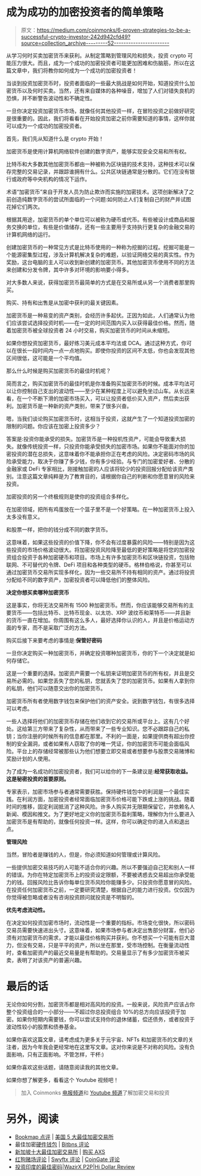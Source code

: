 # 成为成功的加密投资者的简单策略

> 原文：<https://medium.com/coinmonks/6-proven-strategies-to-be-a-successful-crypto-investor-242d942cfd49?source=collection_archive---------52----------------------->

从学习何时买卖加密货币来获利。从制定策略到管理风险和损失，投资 crypto 可能压力很大。而且，成为一个成功的加密投资者可能更加困难和伤脑筋，所以在这篇文章中，我们将教你如何成为一个成功的加密投资者！

当谈到投资加密货币时，投资者面临的一些最大挑战是如何开始，知道投资什么加密货币以及何时买卖。当然，还有来自媒体的各种噪音，增加了人们对错失良机的恐惧，并不断警告波动性和不确定性。

一旦你决定投资加密货币市场，就像任何其他投资一样，在冒险投资之前做好研究是很重要的。因此，我们将看看在开始投资加密之前你需要知道的事情，这样你就可以成为一个成功的加密投资者。

首先，我们先从知道什么是 crypto 开始！

加密货币是使用计算机网络软件创建的数字资产，能够实现安全交易和所有权。

比特币和大多数其他加密货币都由一种被称为区块链的技术支持，这种技术可以保存完整的交易记录，并跟踪谁拥有什么。公共区块链通常是分散的。它们在没有银行或政府等中央机构的情况下运作。

术语“加密货币”来自于开发人员为防止欺诈而实施的加密技术。这项创新解决了之前创造纯数字货币的尝试所面临的一个问题:如何防止人们复制自己的财产并试图花掉它们两次。

根据其用途，加密货币的单个单位可以被称为硬币或代币。有些被设计成商品和服务交换的单位，有些是价值储存，还有一些主要用于支持执行更复杂的金融交易的计算机网络的运行。

创建加密货币的一种常见方式是比特币使用的一种称为挖掘的过程。挖掘可能是一个能源密集型过程，涉及计算机解决复杂的难题，以验证网络交易的真实性。作为奖励，这台电脑的主人可以收到新创建的加密货币。其他加密货币使用不同的方法来创建和分发令牌，其中许多对环境的影响要小得多。

对大多数人来说，获得加密货币最简单的方式是在交易所或从另一个消费者那里购买。

购买、持有和出售是从加密中获利的最关键因素。

加密货币是一种易变的资产类别，会经历许多起伏。正因为如此，人们通常认为他们应该尝试选择投资时机——在一定的时间范围内买入以获得最佳价格。然而，随着加密货币被全球投资者 24 小时交易，购买加密货币的时间从未缩短。

如果你想投资加密货币，最好练习美元成本平均法或 DCA。通过这种方式，你可以在很长一段时间内一点一点地购买。即使你投资的区间不太低，你也会发现其他区间很低，这可能是一个平均值。

那么什么时候是购买加密货币的最佳时机呢？

简而言之，购买加密货币的最佳时机是你准备购买加密货币的时候。成本平均法可以让你控制自己支出的波动性——至少在某种程度上可以避免坐过山车。从长远来看，在一个不断下滑的加密市场买入，可以让投资者低价买入资产，然后卖出获利。加密货币是一种新的资产类别，带来了很多兴奋。

嗯，当我们谈论购买加密货币时，这相当于投资，这就产生了一个知道投资加密的限制的问题。你应该在加密上投资多少？

答案是:投资你能承受的损失。加密货币是一种投机性资产，可能会导致重大损失。就像传统投资一样，只投资你能承受损失的加密市场。如果你不能面对你的加密投资的潜在总损失，这意味着你不能承担你正在考虑的风险。决定密码市场的风险承受能力，取决于你赚了多少钱，你有多少经验。与专门的加密爱好者、分散的金融家或 DeFi 专家相比，刚接触加密的人应该将较少的投资回报分配给该资产类别。注意这篇文章纯粹是为了教育目的，请根据你自己的判断和你愿意冒的风险来投资。

加密投资的另一个终极规则是使你的投资组合多样化。

在加密领域，把所有鸡蛋放在一个篮子里不是一个好策略。在一种加密货币上投入太多没有意义。

和股票一样，把你的钱分成不同的数字货币。

这意味着，如果这些投资的价值下降，你不会有过度暴露的风险——特别是因为这些投资的市场价格波动很大。将加密投资风险降至最低的更好策略是将您的加密投资组合投资于各种加密硬币和项目。市场上有许多加密货币和区块链投资，包括物联网、不可替代的令牌、DeFi 项目和各种类型的硬币。格林伯格说，你甚至可以通过加密货币交易所实现多样化，因为一些交易所不持有相同的资产。通过将投资分配给不同的数字资产，加密投资者可以降低他们的整体风险。

**决定你想买卖哪种加密货币**

这是事实，你将无法交易所有 1500 种加密货币。然而，你应该能够交易所有的主要货币——包括比特币、比特币现金、以太坊、XRP 波纹币和莱特币——并且新的货币一直在增加。你周围有这么多人，最好选择你认识的人，并且是价格运动方面的专家，而不是采取广泛的方法。

购买后接下来要考虑的事情是:**保管好密码**

一旦你决定购买一种加密货币，并确定投资哪种加密货币，你的下一个决定就是如何存储它。

这是一个重要的选择。加密资产需要一个私钥来证明加密货币的所有权，并且是交易所必需的。如果您丢失了您的私钥，您就丢失了您的加密货币。如果有人拿到你的私钥，他们可以随意交出你的加密货币。

加密货币所有者使用数字钱包来保护他们的资产安全。说到数字钱包，有很多选择可以考虑。

一些人选择将他们的加密货币存储在他们收到它的交易所或平台上。这有几个好处。这给第三方带来了复杂性，从而带来了一些专业知识。您不必跟踪自己的私钥；当你注册的时候所有的信息都在那里。不利的一面是，如果提供商有超出你控制的安全漏洞，或者如果有人窃取了你的唯一凭证，你的加密货币可能会面临风险。平台上的存储经常被那些认为他们想要立即交易或者想要参与股票交易赌博和奖励计划的人使用。

为了成为一名成功的加密投资者，我们可以给你的下一条建议是:**经常获取收益。这是秘密投资的首要原则。**

专家表示，加密市场参与者通常需要获胜。保持硬件钱包中的利润是一个最佳实践。在利润方面，加密投资者经常面临加密货币价格可能下跌或上涨的挑战。随着时间的推移，固定利润抵消了这种风险。许多人购买并无限期保留它，并依赖名人新闻、模因和推文。为了更好地定义你的加密货币盈利策略，理解你为什么要进入加密货币是有帮助的，就像任何投资一样。这样，你可以确定你的进入点和退出点。

**管理风险**

当然，冒险者是赚钱的人，但是，你必须知道如何管理或计算风险。

一些提供加密交易技巧的人可能不适合你的兴趣。所以不要强迫自己犯和别人一样的错误。为你在特定加密货币上的投资设定限额，不要被诱惑去交易超出你承受能力的钱。回报风险比告诉你每单位货币风险你能赚多少。只投资你愿意冒的风险。在投资任何加密货币之前，一定要研究清楚，根据自己的能力进行投资。仅仅因为你觉得被忽略或者没有咨询投资顾问就投资是不明智的。

**优先考虑流动性。**

在决定如何投资加密市场时，流动性是一个重要的指标。市场变化很快，所以密码交易员需要快速进出头寸。这意味着，如果市场参与者决定出售部分财富，他们必须有对加密货币的需求，才能以最佳价格购买并获利。你不想买一个可能有巨大潜力，但没有交易，只是平平的资产，所以坐在那里，受市场控制。在衡量流动性时，查看加密资产的最近交易量是有帮助的。交易量显示了有多少加密货币被买卖，表明了对该资产的普遍兴趣。

# 最后的话

无论你如何分割，加密货币都是相对高风险的投资。一般来说，风险资产应该占你整个投资组合的一小部分——不超过你总投资组合 10%的总方向应该投资于加密。如果你短期内需要钱，你可以尝试支持你的退休储蓄，偿还债务，或者投资于波动性较小的股票和债券基金。

如果你喜欢这篇文章，请考虑成为更多关于元宇宙、NFTs 和加密货币的文章的关注者，因为今年我会更经常地在这里写文章。这对你来说是不对称的风险。没有负面影响，只有正面影响。不管怎样，干杯:)

如果你喜欢这些话题，请随意阅读我的其他文章。

如果你想了解更多，看看这个 Youtube 视频吧！

> 加入 Coinmonks [电报频道](https://t.me/coincodecap)和 [Youtube 频道](https://www.youtube.com/c/coinmonks/videos)了解加密交易和投资

# 另外，阅读

*   [Bookmap 点评](https://coincodecap.com/bookmap-review-2021-best-trading-software) | [美国 5 大最佳加密交易所](https://coincodecap.com/crypto-exchange-usa)
*   最佳加密[硬件钱包](/coinmonks/hardware-wallets-dfa1211730c6) | [Bitbns 评论](/coinmonks/bitbns-review-38256a07e161)
*   [新加坡十大最佳加密交易所](https://coincodecap.com/crypto-exchange-in-singapore) | [购买 AXS](https://coincodecap.com/buy-axs-token)
*   [红狗赌场评论](https://coincodecap.com/red-dog-casino-review) | [Swyftx 评论](https://coincodecap.com/swyftx-review) | [CoinGate 评论](https://coincodecap.com/coingate-review)
*   [投资印度的最佳密码](https://coincodecap.com/best-crypto-to-invest-in-india-in-2021)|[WazirX P2P](https://coincodecap.com/wazirx-p2p)|[Hi Dollar Review](https://coincodecap.com/hi-dollar-review)
